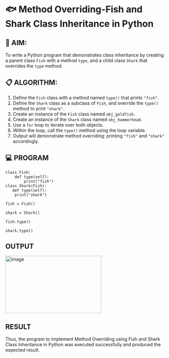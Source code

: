 # 🐟 Method Overriding-Fish and Shark Class Inheritance in Python

## 🧠 AIM:
To write a Python program that demonstrates class inheritance by creating a parent class `Fish` with a method `type`, and a child class `Shark` that overrides the `type` method.

## 📋 ALGORITHM:

1. Define the `Fish` class with a method named `type()` that prints `"fish"`.
2. Define the `Shark` class as a subclass of `Fish`, and override the `type()` method to print `"shark"`.
3. Create an instance of the `Fish` class named `obj_goldfish`.
4. Create an instance of the `Shark` class named `obj_hammerhead`.
5. Use a `for` loop to iterate over both objects.
6. Within the loop, call the `type()` method using the loop variable.
7. Output will demonstrate method overriding: printing `"fish"` and `"shark"` accordingly.

## 💻 PROGRAM
```
class Fish:
    def type(self):
        print("fish")
class Shark(Fish):
   def type(self):
    print("shark")

fish = Fish()

shark = Shark()

fish.type()

shark.type()
```
## OUTPUT
<img width="299" height="179" alt="image" src="https://github.com/user-attachments/assets/6e805cba-c218-41d8-8ab6-71953b911ab1" />


## RESULT
Thus, the program to implement Method Overriding using Fish and Shark Class Inheritance in Python was executed successfully and produced the expected result.
